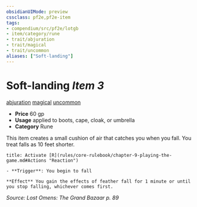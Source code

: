 ```yaml
---
obsidianUIMode: preview
cssclass: pf2e,pf2e-item
tags:
- compendium/src/pf2e/lotgb
- item/category/rune
- trait/abjuration
- trait/magical
- trait/uncommon
aliases: ["Soft-landing"]
---
```

# Soft-landing *Item 3*  
[abjuration](rules/traits/abjuration.md)  [magical](rules/traits/magical.md)  [uncommon](rules/traits/uncommon.md)  

- **Price** 60 gp
- **Usage** applied to boots, cape, cloak, or umbrella
- **Category** Rune

This item creates a small cushion of air that catches you when you fall. You treat falls as 10 feet shorter.

```ad-embed-ability
title: Activate [R](rules/core-rulebook/chapter-9-playing-the-game.md#Actions "Reaction")

- **Trigger**: You begin to fall

**Effect** You gain the effects of feather fall for 1 minute or until you stop falling, whichever comes first.
```

*Source: Lost Omens: The Grand Bazaar p. 89*